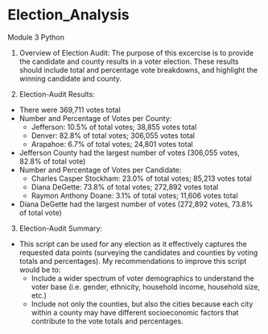 # Election_Analysis
Module 3 Python
1. Overview of Election Audit:
The purpose of this excercise is to provide the candidate and county results in a voter election. These results should include total and percentage vote breakdowns, and highlight the winning candidate and county.

2. Election-Audit Results: 
- There were 369,711 votes total
- Number and Percentage of Votes per County:
    - Jefferson: 10.5% of total votes; 38,855 votes total
    - Denver: 82.8% of total votes; 306,055 votes total
    - Arapahoe: 6.7% of total votes; 24,801 votes total
- Jefferson County had the largest number of votes (306,055 votes, 82.8% of total vote)
- Number and Percentage of Votes per Candidate:
    - Charles Casper Stockham: 23.0% of total votes; 85,213 votes total
    - Diana DeGette: 73.8% of total votes; 272,892 votes total
    - Raymon Anthony Doane: 3.1% of total votes; 11,606 votes total
- Diana DeGette had the largest number of votes (272,892 votes, 73.8% of total vote)

3. Election-Audit Summary:
- This script can be used for any election as it effectively captures the requested data points (surveying the candidates and counties by voting totals and percentages). My recommendations to improve this script would be to:
    - Include a wider spectrum of voter demographics to understand the voter base (i.e. gender, ethnicity, household income, household size, etc.)
    - Include not only the counties, but also the cities because each city within a county may have different socioeconomic factors that contribute to the vote totals and percentages.
